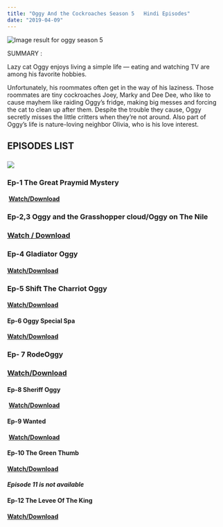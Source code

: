 ```yaml
---
title: "Oggy And the Cockroaches Season 5   Hindi Episodes"
date: "2019-04-09"
---
```


 ![Image result for oggy season 5](https://vignette.wikia.nocookie.net/oggyandthecockroaches/images/4/48/Oggy_the_Cockroaches_S5_Poster.jpg/revision/latest/scale-to-width-down/2000?cb=20151229180744) 

SUMMARY : 

Lazy cat Oggy enjoys living a simple life — eating and watching TV are among his favorite hobbies. 

Unfortunately, his roommates often get in the way of his laziness. Those roommates are tiny cockroaches Joey, Marky and Dee Dee, who like to cause mayhem like raiding Oggy’s fridge, making big messes and forcing the cat to clean up after them. Despite the trouble they cause, Oggy secretly misses the little critters when they’re not around. Also part of Oggy’s life is nature-loving neighbor Olivia, who is his love interest.

  

## EPISODES LIST

### ![](https://www.thetvdb.com/banners/episodes/82956/6168008.jpg)

### Ep-1 The Great Praymid Mystery 

####  [Watch/Download](https://techandreview.info/KmWcYLL)

### Ep-2,3 Oggy and the Grasshopper cloud/Oggy on The Nile

###  [Watch / Download](https://shrinknpay.com/JyH0)

### Ep-4 Gladiator Oggy 

#### [Watch/Download](https://shrinknpay.com/bgSYcG)

### Ep-5 Shift The Charriot Oggy 

#### [Watch/Download](https://shrtz.me/2qLTe)

#### Ep-6 Oggy Special Spa 

#### [Watch/Download](https://shrinknpay.com/cYsbB)

### Ep- 7 RodeOggy

###  [Watch/Download](https://makeurl.co/fysxXMLs)

#### Ep-8 Sheriff Oggy

####  [Watch/Download](https://makeurl.co/LTt4LA)

#### Ep-9 Wanted 

####  [Watch/Download](https://makeurl.co/BKXh)

#### Ep-10 The Green Thumb

#### [Watch/Download](https://shrinknpay.com/x5ogRn)

####  _Episode 11 is not available_ 

#### Ep-12 The Levee Of The King 

#### [Watch/Download](https://shrinknpay.com/QX3y)
